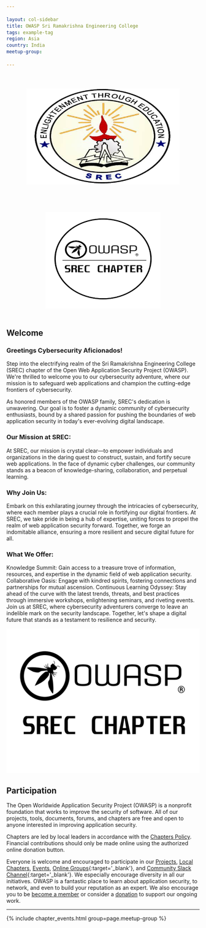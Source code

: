 ```yaml
---

layout: col-sidebar
title: OWASP Sri Ramakrishna Engineering College
tags: example-tag
region: Asia
country: India
meetup-group:

---
```

<p align="center">
  <img src="assets/images/srec-logo.png" height = "250" width="400" style="margin: 35px; margin-top: 40px; margin-bottom: 50px;"/>
  <img src="assets/images/OWASP Circle logo.png" height = "250" width="300" style="margin: 35px; margin-top: 20px; margin-bottom: 20px;"/>
</p>

## Welcome
### Greetings Cybersecurity Aficionados!

Step into the electrifying realm of the Sri Ramakrishna Engineering College (SREC) chapter of the Open Web Application Security Project (OWASP). We're thrilled to welcome you to our cybersecurity adventure, where our mission is to safeguard web applications and champion the cutting-edge frontiers of cybersecurity.

As honored members of the OWASP family, SREC's dedication is unwavering. Our goal is to foster a dynamic community of cybersecurity enthusiasts, bound by a shared passion for pushing the boundaries of web application security in today's ever-evolving digital landscape.

### Our Mission at SREC:

At SREC, our mission is crystal clear—to empower individuals and organizations in the daring quest to construct, sustain, and fortify secure web applications. In the face of dynamic cyber challenges, our community stands as a beacon of knowledge-sharing, collaboration, and perpetual learning.

### Why Join Us:

Embark on this exhilarating journey through the intricacies of cybersecurity, where each member plays a crucial role in fortifying our digital frontiers. At SREC, we take pride in being a hub of expertise, uniting forces to propel the realm of web application security forward. Together, we forge an indomitable alliance, ensuring a more resilient and secure digital future for all.

### What We Offer:

Knowledge Summit: Gain access to a treasure trove of information, resources, and expertise in the dynamic field of web application security.
Collaborative Oasis: Engage with kindred spirits, fostering connections and partnerships for mutual ascension.
Continuous Learning Odyssey: Stay ahead of the curve with the latest trends, threats, and best practices through immersive workshops, enlightening seminars, and riveting events.
Join us at SREC, where cybersecurity adventurers converge to leave an indelible mark on the security landscape. Together, let's shape a digital future that stands as a testament to resilience and security.

<img src="assets/images/OWASP Srec Chapter.png">

## Participation
The Open Worldwide Application Security Project (OWASP) is a nonprofit foundation that works to improve the security of software. All of our projects, tools, documents, forums, and chapters are free and open to anyone interested in improving application security. 

Chapters are led by local leaders in accordance with the [Chapters Policy](/www-policy/operational/chapters). Financial contributions should only be made online using the authorized online donation button. 

Everyone is welcome and encouraged to participate in our [Projects](/projects/), [Local Chapters](/chapters/), [Events](/events/), [Online Groups](https://groups.google.com/a/owasp.com/){:target='_blank'}, and [Community Slack Channel](https://owasp.slack.com/){:target='_blank'}. We especially encourage diversity in all our initiatives. OWASP is a fantastic place to learn about application security, to network, and even to build your reputation as an expert. We also encourage you to be [become a member](/membership/) or consider a [donation](/donate/) to support our ongoing work.

<!-- Next Meeting/Event <!-- You should keep this section as it will populate your meetup events -->
---------------------
{% include chapter_events.html group=page.meetup-group %}
 


<!-- You should delete this comment

Standard Chapter Page Template
This is an example of a Project or Chapter page.
Please change these items to indicate the actual information you wish to present. In addition to this information, the 'front-matter' above the text should be modified to reflect your actual information.  An explanation of each of the front-matter items is below:

{front matter for this file}

```
- layout: This is the layout used by project and chapter pages.  You should leave this value as col-sidebar
- title: This is the title of your project or chapter page, usually the name.  For example, OWASP Zed Attack Proxy or OWASP Baltimore
- tags: This is a space-delimited list of tags you associate with your project or chapter.  If you are using tabs, at least one of these tags should be unique in order to be used in the tabs files (an example tab is included in this repo) 
- region: This is the region you are in according to our data
```

{copy for this file (index.md)}
Replace the text above the commented area with your information in the format below:
```
## Welcome
Include some information here about your chapter

## Participation
The Open Worldwide Application Security Project (OWASP) is a nonprofit foundation that works to improve the security of software. All of our projects ,tools, documents, forums, and chapters are free and open to anyone interested in improving application security. 

Chapters are led by local leaders in accordance with the [Chapter Leader Handbook](/www-policy/rules-of-procedure/chapter-handbook). Financial contributions should only be made online using the authorized online donation button. To be a SPEAKER at ANY OWASP Chapter in the world simply review the [speaker agreement](/www-policy/speaker-agreement) and then contact the local chapter leader with details of what OWASP Project, independent research, or related software security topic you would like to present.

Everyone is welcome and encouraged to participate in our [Projects](/projects), [Local Chapters](/chapters), [Events](/events), [Online Groups](https://groups.google.com/a/owasp.com/){:target='_blank'}, and [Community Slack Channel](https://owasp.slack.com/){:target='_blank'}. We especially encourage diversity in all our initiatives. OWASP is a fantastic place to learn about application security, to network, and even to build your reputation as an expert. We also encourage you to be [become a member](/membership) or consider a [donation](/donate) to support our ongoing work.

## Next Meeting/Event
---------------------
{% comment %}
{% include chapter_events.html group=page.meetup-group %}
{% endcomment %}

```
{info.md}

This separate file is where you should place links to your Google Group and Meetup page. It will be automatically rendered in the column sidebar.

{leaders.md}

Another separate file that should simply include each leaders name with mailto link as a list. It will also be automatically rendered in the column sidebar.

-->
